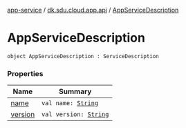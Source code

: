 [app-service](../../index.md) / [dk.sdu.cloud.app.api](../index.md) / [AppServiceDescription](./index.md)

# AppServiceDescription

`object AppServiceDescription : ServiceDescription`

### Properties

| Name | Summary |
|---|---|
| [name](name.md) | `val name: `[`String`](https://kotlinlang.org/api/latest/jvm/stdlib/kotlin/-string/index.html) |
| [version](version.md) | `val version: `[`String`](https://kotlinlang.org/api/latest/jvm/stdlib/kotlin/-string/index.html) |
